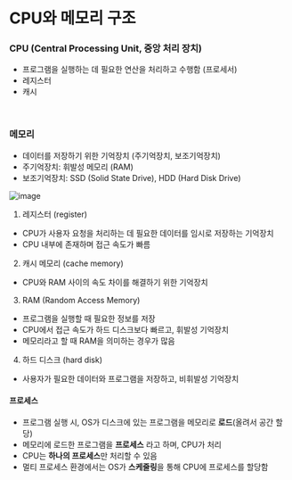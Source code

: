 # CPU와 메모리 구조
### CPU (Central Processing Unit, 중앙 처리 장치)
- 프로그램을 실행하는 데 필요한 연산을 처리하고 수행함 (프로세서)
- 레지스터
- 캐시
<br>

### 메모리
- 데이터를 저장하기 위한 기억장치 (주기억장치, 보조기억장치)
- 주기억장치: 휘발성 메모리 (RAM)
- 보조기억장치: SSD (Solid State Drive), HDD (Hard Disk Drive)   

![image](https://github.com/wonhyuna/CS_study/assets/68580694/8bca6be0-10e0-4f16-8717-bca55c5b8a3a)
<br>

1. 레지스터 (register)
- CPU가 사용자 요청을 처리하는 데 필요한 데이터를 임시로 저장하는 기억장치
- CPU 내부에 존재하며 접근 속도가 빠름  

2. 캐시 메모리 (cache memory)
- CPU와 RAM 사이의 속도 차이를 해결하기 위한 기억장치  

3. RAM (Random Access Memory)
- 프로그램을 실행할 때 필요한 정보를 저장
- CPU에서 접근 속도가 하드 디스크보다 빠르고, 휘발성 기억장치
- 메모리라고 할 때 RAM을 의미하는 경우가 많음  

4. 하드 디스크 (hard disk)
- 사용자가 필요한 데이터와 프로그램을 저장하고, 비휘발성 기억장치  


#### 프로세스
- 프로그램 실행 시, OS가 디스크에 있는 프로그램을 메모리로 **로드**(올려서 공간 할당)
- 메모리에 로드한 프로그램을 **프로세스** 라고 하며, CPU가 처리
- CPU는 **하나의 프로세스**만 처리할 수 있음
- 멀티 프로세스 환경에서는 OS가 **스케줄링**을 통해 CPU에 프로세스를 할당함